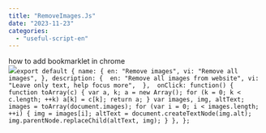 ```yaml
---
title: "RemoveImages.Js"
date: "2023-11-23"
categories: 
  - "useful-script-en"
---
```


how to add bookmarklet in chrome  
![](https://camo.githubusercontent.com/5f21e427a7d3ee887313a4f9b1ab033e6462db47ca299bf3f7e2d81a0ce854bd/68747470733a2f2f696d672e7765626e6f74732e636f6d2f323031392f30342f447261672d616e642d44726f702d4c696e6b732d696e2d4368726f6d652e706e67)`export default { name: { en: "Remove images", vi: "Remove all images", }, description: {  en: "Remove all images from website", vi: "Leave only text, help focus more",  },  onClick: function() { function toArray(c) { var a, k; a = new Array(); for (k = 0; k < c.length; ++k) a[k] = c[k]; return a; } var images, img, altText; images = toArray(document.images); for (var i = 0; i < images.length; ++i) { img = images[i]; altText = document.createTextNode(img.alt); img.parentNode.replaceChild(altText, img); } }, };`
